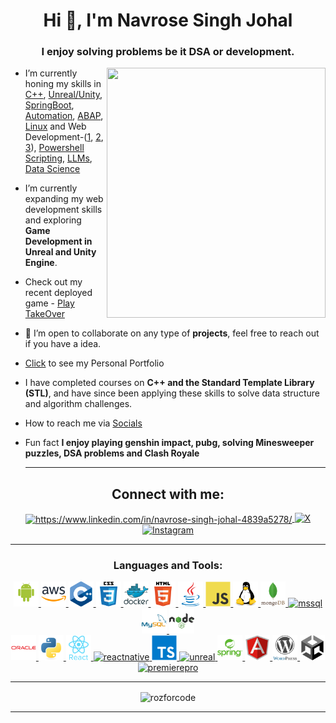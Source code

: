 <h1 align="center">Hi 👋, I'm Navrose Singh Johal</h1>
<h3 align="center">I enjoy solving problems be it DSA or development.</h3>

<img align="right"  width="350" height="400" src="https://github.com/user-attachments/assets/0b5c0a77-b9e4-47a0-98fa-56a75a76bc49" frameBorder="0" >

- I’m currently honing my skills in [C++](https://github.com/RozForCode/cppJourney), [Unreal/Unity](https://github.com/RozForCode/Unreal-Notes), [SpringBoot](https://github.com/RozForCode/SpringProjects), [Automation](https://github.com/RozForCode/Automation), [ABAP](https://github.com/RozForCode/ABAP), [Linux](https://github.com/RozForCode/Linux) and Web Development-([1](https://github.com/RozForCode/blog-nextjs), [2](https://github.com/RozForCode/ReactFun), [3](https://github.com/RozForCode/Angular)), [Powershell Scripting](https://github.com/RozForCode/PowershellLearners), [LLMs](https://github.com/RozForCode/ChatBot_LangChain), [Data Science](https://github.com/RozForCode/ETL-Pipeline-Python)


- I’m currently expanding my web development skills and exploring **Game Development in Unreal and Unity Engine**.

- Check out my recent deployed game - [Play TakeOver](https://play.unity.com/en/games/6ab74d27-f7bb-4bc5-9db0-4aad155dc3e2/webgl-builds)

- 👯 I’m open to collaborate on any type of **projects**, feel free to reach out if you have a idea.

- <a href="https://navrose.co/" target="_blank" rel="noopener noreferrer">Click</a> to see my Personal Portfolio

- I have completed courses on **C++ and the Standard Template Library (STL)**, and have since been applying these skills to solve data structure and algorithm challenges.

- How to reach me via <a href="#readme-socials">Socials</a>

- Fun fact **I enjoy playing genshin impact, pubg, solving Minesweeper puzzles, DSA problems and Clash Royale**
<a id="readme-socials"></a>
  <hr>
<h2 align="center">Connect with me:</h3>
<p align="center">
<a href="https://linkedin.com/in/navrose-singh-johal-4839a5278/" target="blank">
    <img align="center" src="https://raw.githubusercontent.com/rahuldkjain/github-profile-readme-generator/master/src/images/icons/Social/linked-in-alt.svg" alt="https://www.linkedin.com/in/navrose-singh-johal-4839a5278/" height="30" width="40" />
</a>
    <a href="https://x.com/johal_navrose" target="blank" >
    <img src="https://cdn.jsdelivr.net/gh/devicons/devicon/icons/twitter/twitter-original.svg" alt="X" height="30" width="40" style="margin:20;" />
  </a>
  <a href="https://www.instagram.com/navrose.johal/" target="blank">
    <img src="https://raw.githubusercontent.com/rahuldkjain/github-profile-readme-generator/master/src/images/icons/Social/instagram.svg" alt="Instagram" height="30" width="40" style="margin:20;" />
  </a>
</p>
<hr>
<h3 align="center">Languages and Tools:</h3>
<p align="center" style="color:red;">
  <a href="https://developer.android.com" target="_blank" rel="noreferrer"> <img src="https://raw.githubusercontent.com/devicons/devicon/master/icons/android/android-original-wordmark.svg" alt="android" width="40" height="40"/> </a>
  <a href="https://aws.amazon.com" target="_blank" rel="noreferrer"> <img src="https://raw.githubusercontent.com/devicons/devicon/master/icons/amazonwebservices/amazonwebservices-original-wordmark.svg" alt="aws" width="40" height="40"/> </a> 
  <a href="https://www.w3schools.com/cpp/" target="_blank" rel="noreferrer"> <img src="https://raw.githubusercontent.com/devicons/devicon/master/icons/cplusplus/cplusplus-original.svg" alt="cplusplus" width="40" height="40"/> </a> 
  <a href="https://www.w3schools.com/css/" target="_blank" rel="noreferrer"> <img src="https://raw.githubusercontent.com/devicons/devicon/master/icons/css3/css3-original-wordmark.svg" alt="css3" width="40" height="40"/> </a>
  <a href="https://www.docker.com/" target="_blank" rel="noreferrer"> <img src="https://raw.githubusercontent.com/devicons/devicon/master/icons/docker/docker-original-wordmark.svg" alt="docker" width="40" height="40"/> </a> 
  <a href="https://www.w3.org/html/" target="_blank" rel="noreferrer"> <img src="https://raw.githubusercontent.com/devicons/devicon/master/icons/html5/html5-original-wordmark.svg" alt="html5" width="40" height="40"/> </a> 
  <a href="https://www.java.com" target="_blank" rel="noreferrer"> <img src="https://raw.githubusercontent.com/devicons/devicon/master/icons/java/java-original.svg" alt="java" width="40" height="40"/> </a>
  <a href="https://developer.mozilla.org/en-US/docs/Web/JavaScript" target="_blank" rel="noreferrer"> <img src="https://raw.githubusercontent.com/devicons/devicon/master/icons/javascript/javascript-original.svg" alt="javascript" width="40" height="40"/> </a> 
  <a href="https://www.linux.org/" target="_blank" rel="noreferrer"> <img src="https://raw.githubusercontent.com/devicons/devicon/master/icons/linux/linux-original.svg" alt="linux" width="40" height="40"/> </a>
  <a href="https://www.mongodb.com/" target="_blank" rel="noreferrer"> <img src="https://raw.githubusercontent.com/devicons/devicon/master/icons/mongodb/mongodb-original-wordmark.svg" alt="mongodb" width="40" height="40"/> </a> <a href="https://www.microsoft.com/en-us/sql-server" target="_blank" rel="noreferrer"> <img src="https://www.svgrepo.com/show/303229/microsoft-sql-server-logo.svg" alt="mssql" width="40" height="40"/> </a> <a href="https://www.mysql.com/" target="_blank" rel="noreferrer"> <img src="https://raw.githubusercontent.com/devicons/devicon/master/icons/mysql/mysql-original-wordmark.svg" alt="mysql" width="40" height="40"/> </a>
  <a href="https://nodejs.org" target="_blank" rel="noreferrer"> <img src="https://raw.githubusercontent.com/devicons/devicon/master/icons/nodejs/nodejs-original-wordmark.svg" alt="nodejs" width="40" height="40"/> </a> <br>
  <a href="https://www.oracle.com/" target="_blank" rel="noreferrer"> <img src="https://raw.githubusercontent.com/devicons/devicon/master/icons/oracle/oracle-original.svg" alt="oracle" width="40" height="40"/> </a>
  <a href="https://www.python.org" target="_blank" rel="noreferrer"> <img src="https://raw.githubusercontent.com/devicons/devicon/master/icons/python/python-original.svg" alt="python" width="40" height="40"/> </a>
  <a href="https://reactjs.org/" target="_blank" rel="noreferrer"> <img src="https://raw.githubusercontent.com/devicons/devicon/master/icons/react/react-original-wordmark.svg" alt="react" width="40" height="40"/> </a> 
  <a href="https://reactnative.dev/" target="_blank" rel="noreferrer"> <img src="https://reactnative.dev/img/header_logo.svg" alt="reactnative" width="40" height="40"/> </a>
  <a href="https://www.typescriptlang.org/" target="_blank" rel="noreferrer"> <img src="https://raw.githubusercontent.com/devicons/devicon/master/icons/typescript/typescript-original.svg" alt="typescript" width="40" height="40"/> </a> 
  <a href="https://unrealengine.com/" target="_blank" rel="noreferrer"> <img src="https://raw.githubusercontent.com/kenangundogan/fontisto/036b7eca71aab1bef8e6a0518f7329f13ed62f6b/icons/svg/brand/unreal-engine.svg" alt="unreal" width="40" height="40"/> </a> 
<a href="https://spring.io/projects/spring-boot" target="_blank" rel="noreferrer">
  <img src="https://raw.githubusercontent.com/devicons/devicon/master/icons/spring/spring-original-wordmark.svg" alt="springboot" width="40" height="40"/>
</a>
<a href="https://angular.io" target="_blank" rel="noreferrer">
  <img src="https://raw.githubusercontent.com/devicons/devicon/master/icons/angularjs/angularjs-original.svg" alt="angular" width="40" height="40"/>
</a>
<a href="https://wordpress.org" target="_blank" rel="noreferrer">
  <img src="https://raw.githubusercontent.com/devicons/devicon/master/icons/wordpress/wordpress-original.svg" alt="wordpress" width="40" height="40"/>
</a>
<a href="https://unity.com" target="_blank" rel="noreferrer">
  <img src="https://raw.githubusercontent.com/devicons/devicon/master/icons/unity/unity-original.svg" alt="unity" width="40" height="40"/>
</a>
<a href="https://www.adobe.com/products/premiere.html" target="_blank" rel="noreferrer">
  <img src="https://raw.githubusercontent.com/danielcranney/readme-generator/main/public/icons/skills/premierepro-colored.svg" alt="premierepro" width="40" height="40"/>
</a>
</p>
<hr>
<p align="center"><img align="center" src="https://github-readme-streak-stats.herokuapp.com/?user=rozforcode&" alt="rozforcode" /></p>
<hr>
